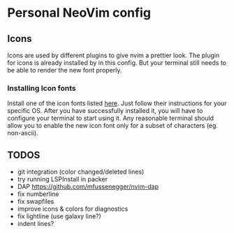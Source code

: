 # Personal NeoVim config

## Icons
Icons are used by different plugins to give nvim a prettier look. The plugin for icons is already installed by in this config.
But your terminal still needs to be able to render the new font properly.

### Installing Icon fonts

Install one of the icon fonts listed [here](https://www.nerdfonts.com/). Just follow their instructions for your specific OS.
After you have successfully installed it, you will have to configure your terminal to start using it. 
Any reasonable terminal should allow you to enable the new icon font only for a subset of characters (eg. non-ascii). 


## TODOS
- git integration (color changed/deleted lines)
- try running LSPInstall in packer
- DAP https://github.com/mfussenegger/nvim-dap
- fix numberline
- fix swapfiles
- improve icons & colors for diagnostics
- fix lightline (use galaxy line?)
- indent lines?
